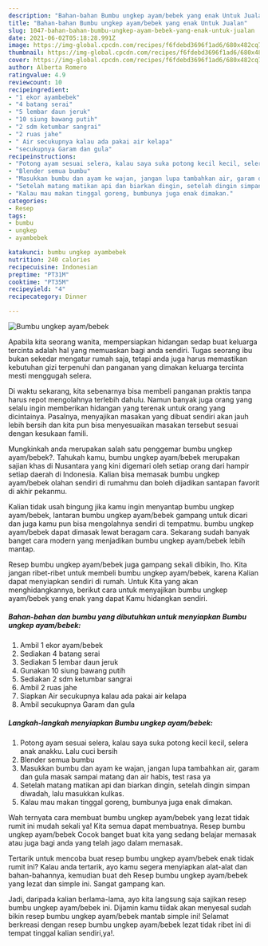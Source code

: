 ```yaml
---
description: "Bahan-bahan Bumbu ungkep ayam/bebek yang enak Untuk Jualan"
title: "Bahan-bahan Bumbu ungkep ayam/bebek yang enak Untuk Jualan"
slug: 1047-bahan-bahan-bumbu-ungkep-ayam-bebek-yang-enak-untuk-jualan
date: 2021-06-02T05:18:28.991Z
image: https://img-global.cpcdn.com/recipes/f6fdebd3696f1ad6/680x482cq70/bumbu-ungkep-ayambebek-foto-resep-utama.jpg
thumbnail: https://img-global.cpcdn.com/recipes/f6fdebd3696f1ad6/680x482cq70/bumbu-ungkep-ayambebek-foto-resep-utama.jpg
cover: https://img-global.cpcdn.com/recipes/f6fdebd3696f1ad6/680x482cq70/bumbu-ungkep-ayambebek-foto-resep-utama.jpg
author: Alberta Romero
ratingvalue: 4.9
reviewcount: 10
recipeingredient:
- "1 ekor ayambebek"
- "4 batang serai"
- "5 lembar daun jeruk"
- "10 siung bawang putih"
- "2 sdm ketumbar sangrai"
- "2 ruas jahe"
- " Air secukupnya kalau ada pakai air kelapa"
- "secukupnya Garam dan gula"
recipeinstructions:
- "Potong ayam sesuai selera, kalau saya suka potong kecil kecil, selera anak anakku. Lalu cuci bersih"
- "Blender semua bumbu"
- "Masukkan bumbu dan ayam ke wajan, jangan lupa tambahkan air, garam dan gula masak sampai matang dan air habis, test rasa ya"
- "Setelah matang matikan api dan biarkan dingin, setelah dingin simpan diwadah, lalu masukkan kulkas."
- "Kalau mau makan tinggal goreng, bumbunya juga enak dimakan."
categories:
- Resep
tags:
- bumbu
- ungkep
- ayambebek

katakunci: bumbu ungkep ayambebek 
nutrition: 240 calories
recipecuisine: Indonesian
preptime: "PT31M"
cooktime: "PT35M"
recipeyield: "4"
recipecategory: Dinner

---
```



![Bumbu ungkep ayam/bebek](https://img-global.cpcdn.com/recipes/f6fdebd3696f1ad6/680x482cq70/bumbu-ungkep-ayambebek-foto-resep-utama.jpg)

Apabila kita seorang wanita, mempersiapkan hidangan sedap buat keluarga tercinta adalah hal yang memuaskan bagi anda sendiri. Tugas seorang ibu bukan sekedar mengatur rumah saja, tetapi anda juga harus memastikan kebutuhan gizi terpenuhi dan panganan yang dimakan keluarga tercinta mesti menggugah selera.

Di waktu  sekarang, kita sebenarnya bisa membeli panganan praktis tanpa harus repot mengolahnya terlebih dahulu. Namun banyak juga orang yang selalu ingin memberikan hidangan yang terenak untuk orang yang dicintainya. Pasalnya, menyajikan masakan yang dibuat sendiri akan jauh lebih bersih dan kita pun bisa menyesuaikan masakan tersebut sesuai dengan kesukaan famili. 



Mungkinkah anda merupakan salah satu penggemar bumbu ungkep ayam/bebek?. Tahukah kamu, bumbu ungkep ayam/bebek merupakan sajian khas di Nusantara yang kini digemari oleh setiap orang dari hampir setiap daerah di Indonesia. Kalian bisa memasak bumbu ungkep ayam/bebek olahan sendiri di rumahmu dan boleh dijadikan santapan favorit di akhir pekanmu.

Kalian tidak usah bingung jika kamu ingin menyantap bumbu ungkep ayam/bebek, lantaran bumbu ungkep ayam/bebek gampang untuk dicari dan juga kamu pun bisa mengolahnya sendiri di tempatmu. bumbu ungkep ayam/bebek dapat dimasak lewat beragam cara. Sekarang sudah banyak banget cara modern yang menjadikan bumbu ungkep ayam/bebek lebih mantap.

Resep bumbu ungkep ayam/bebek juga gampang sekali dibikin, lho. Kita jangan ribet-ribet untuk membeli bumbu ungkep ayam/bebek, karena Kalian dapat menyiapkan sendiri di rumah. Untuk Kita yang akan menghidangkannya, berikut cara untuk menyajikan bumbu ungkep ayam/bebek yang enak yang dapat Kamu hidangkan sendiri.

<!--inarticleads1-->

##### Bahan-bahan dan bumbu yang dibutuhkan untuk menyiapkan Bumbu ungkep ayam/bebek:

1. Ambil 1 ekor ayam/bebek
1. Sediakan 4 batang serai
1. Sediakan 5 lembar daun jeruk
1. Gunakan 10 siung bawang putih
1. Sediakan 2 sdm ketumbar sangrai
1. Ambil 2 ruas jahe
1. Siapkan  Air secukupnya kalau ada pakai air kelapa
1. Ambil secukupnya Garam dan gula




<!--inarticleads2-->

##### Langkah-langkah menyiapkan Bumbu ungkep ayam/bebek:

1. Potong ayam sesuai selera, kalau saya suka potong kecil kecil, selera anak anakku. Lalu cuci bersih
1. Blender semua bumbu
1. Masukkan bumbu dan ayam ke wajan, jangan lupa tambahkan air, garam dan gula masak sampai matang dan air habis, test rasa ya
1. Setelah matang matikan api dan biarkan dingin, setelah dingin simpan diwadah, lalu masukkan kulkas.
1. Kalau mau makan tinggal goreng, bumbunya juga enak dimakan.




Wah ternyata cara membuat bumbu ungkep ayam/bebek yang lezat tidak rumit ini mudah sekali ya! Kita semua dapat membuatnya. Resep bumbu ungkep ayam/bebek Cocok banget buat kita yang sedang belajar memasak atau juga bagi anda yang telah jago dalam memasak.

Tertarik untuk mencoba buat resep bumbu ungkep ayam/bebek enak tidak rumit ini? Kalau anda tertarik, ayo kamu segera menyiapkan alat-alat dan bahan-bahannya, kemudian buat deh Resep bumbu ungkep ayam/bebek yang lezat dan simple ini. Sangat gampang kan. 

Jadi, daripada kalian berlama-lama, ayo kita langsung saja sajikan resep bumbu ungkep ayam/bebek ini. Dijamin kamu tiidak akan menyesal sudah bikin resep bumbu ungkep ayam/bebek mantab simple ini! Selamat berkreasi dengan resep bumbu ungkep ayam/bebek lezat tidak ribet ini di tempat tinggal kalian sendiri,ya!.

